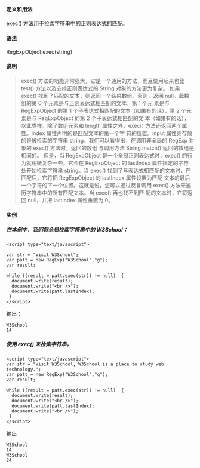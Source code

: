 #### 定义和用法
exec() 方法用于检索字符串中的正则表达式的匹配。
#### 语法
RegExpObject.exec(string)
#### 说明
> exec() 方法的功能非常强大，它是一个通用的方法，而且使用起来也比 test() 方法以及支持正则表达式的 String 对象的方法更为复杂。
如果 exec() 找到了匹配的文本，则返回一个结果数组。否则，返回 null。此数组的第 0 个元素是与正则表达式相匹配的文本，第 1 个元
素是与 RegExpObject 的第 1 个子表达式相匹配的文本（如果有的话），第 2 个元素是与 RegExpObject 的第 2 个子表达式相匹配的文
本（如果有的话），以此类推。除了数组元素和 length 属性之外，exec() 方法还返回两个属性。index 属性声明的是匹配文本的第一个字
符的位置。input 属性则存放的是被检索的字符串 string。我们可以看得出，在调用非全局的 RegExp 对象的 exec() 方法时，返回的数组
与调用方法 String.match() 返回的数组是相同的。
> 但是，当 RegExpObject 是一个全局正则表达式时，exec() 的行为就稍微复杂一些。它会在 RegExpObject 的 lastIndex 属性指定的字符
处开始检索字符串 string。当 exec() 找到了与表达式相匹配的文本时，在匹配后，它将把 RegExpObject 的 lastIndex 属性设置为匹配
文本的最后一个字符的下一个位置。这就是说，您可以通过反复调用 exec() 方法来遍历字符串中的所有匹配文本。当 exec() 再也找不到匹
配的文本时，它将返回 null，并把 lastIndex 属性重置为 0。

#### 实例
##### 在本例中，我们将全局检索字符串中的 W3School：

    <script type="text/javascript">

    var str = "Visit W3School"; 
    var patt = new RegExp("W3School","g");
    var result;

    while ((result = patt.exec(str)) != null)  {
      document.write(result);
      document.write("<br />");
      document.write(patt.lastIndex);
     }
    </script>
    
输出：

    W3School
    14
    
##### 使用 exec() 来检索字符串。

    <script type="text/javascript">
    var str = "Visit W3School, W3School is a place to study web technology."; 
    var patt = new RegExp("W3School","g");
    var result;

    while ((result = patt.exec(str)) != null)  {
      document.write(result);
      document.write("<br />");
      document.write(patt.lastIndex);
      document.write("<br />");
     }
    </script>

输出

    W3School
    14
    W3School
    24
